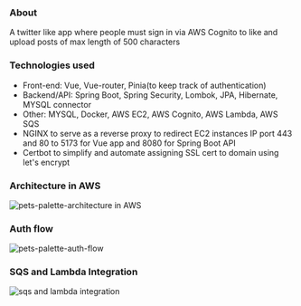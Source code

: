 ### About
A twitter like app where people must sign in via AWS Cognito to like and upload posts of max length of 500 characters

### Technologies used
- Front-end: Vue, Vue-router, Pinia(to keep track of authentication)
- Backend/API: Spring Boot, Spring Security, Lombok, JPA, Hibernate, MYSQL connector
- Other: MYSQL, Docker, AWS EC2, AWS Cognito, AWS Lambda, AWS SQS
- NGINX to serve as a reverse proxy to redirect EC2 instances IP port 443 and 80 to 5173 for Vue app and 8080 for Spring Boot API
- Certbot to simplify and automate assigning SSL cert to domain using let's encrypt


### Architecture in AWS

  ![pets-palette-architecture in AWS](https://github.com/MikeDePacina/PetsPalette/assets/67354407/8f6a90e0-e963-4d18-b76c-88528277accc)


### Auth flow

![pets-palette-auth-flow](https://github.com/MikeDePacina/PetsPalette/assets/67354407/fde0e936-3211-4ee9-b3a8-18a9132ad80f)

### SQS and Lambda Integration

![sqs and lambda integration](https://github.com/MikeDePacina/PetsPalette/assets/67354407/7046689f-1bb4-4f55-93ae-07ef8486a267)
